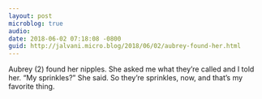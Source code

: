 ```yaml
---
layout: post
microblog: true
audio: 
date: 2018-06-02 07:18:08 -0800
guid: http://jalvani.micro.blog/2018/06/02/aubrey-found-her.html
---
```

Aubrey (2) found her nipples. She asked me what they’re called and I told her. “My sprinkles?” She said. So they’re sprinkles, now, and that’s my favorite thing.
